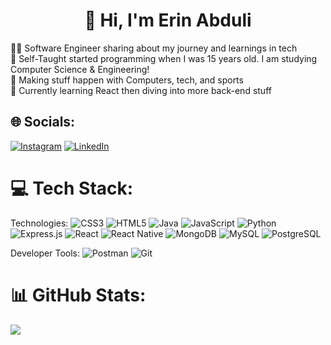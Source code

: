 <h1 align="center">👋 Hi, I'm Erin Abduli</h1>

👨‍💻 Software Engineer sharing about my journey and learnings in tech<br>👦 Self-Taught started programming when I was 15 years old. I am studying Computer Science & Engineering!<br>🎨 Making stuff happen with Computers, tech, and sports<br>💭 Currently learning React then diving into more back-end stuff<br>


## 🌐 Socials:
[![Instagram](https://img.shields.io/badge/Instagram-%23E4405F.svg?logo=Instagram&logoColor=white)](https://instagram.com/erin.abdulli) [![LinkedIn](https://img.shields.io/badge/LinkedIn-%230077B5.svg?logo=linkedin&logoColor=white)](https://linkedin.com/in/erin-abduli) 

# 💻 Tech Stack:
Technologies: 
![CSS3](https://img.shields.io/badge/css3-%231572B6.svg?style=for-the-badge&logo=css&logoColor=white) ![HTML5](https://img.shields.io/badge/html5-%23E34F26.svg?style=for-the-badge&logo=html5&logoColor=white) ![Java](https://img.shields.io/badge/java-%23ED8B00.svg?style=for-the-badge&logo=openjdk&logoColor=white) ![JavaScript](https://img.shields.io/badge/javascript-%23323330.svg?style=for-the-badge&logo=javascript&logoColor=%23F7DF1E) ![Python](https://img.shields.io/badge/python-3670A0?style=for-the-badge&logo=python&logoColor=ffdd54) ![Express.js](https://img.shields.io/badge/express.js-%23404d59.svg?style=for-the-badge&logo=express&logoColor=%2361DAFB) ![React](https://img.shields.io/badge/react-%2320232a.svg?style=for-the-badge&logo=react&logoColor=%2361DAFB) ![React Native](https://img.shields.io/badge/reactnative-%2320232A?style=for-the-badge&logo=react&labelColor=%2320232A)
 ![MongoDB](https://img.shields.io/badge/MongoDB-%234ea94b.svg?style=for-the-badge&logo=mongodb&logoColor=white) ![MySQL](https://img.shields.io/badge/MySQL-%234479A1?style=for-the-badge&logo=mysql&logoColor=%23fff&labelColor=%234479A1) ![PostgreSQL](https://img.shields.io/badge/PostgreSQL-%234169E1?style=for-the-badge&logo=postgresql&logoColor=%23fff&labelColor=%234169E1)



Developer Tools: 
![Postman](https://img.shields.io/badge/Postman-FF6C37?style=for-the-badge&logo=postman&logoColor=white) 
![Git](https://img.shields.io/badge/git-%23F05033.svg?style=for-the-badge&logo=git&logoColor=white)



# 📊 GitHub Stats:
![](https://github-readme-stats.vercel.app/api/top-langs/?username=ErinAbduli&theme=dark&hide_border=true&include_all_commits=true&count_private=true&layout=compact)

<!-- Proudly created with GPRM ( https://gprm.itsvg.in ) -->
<!-- Proudly created with GPRM ( https://gprm.itsvg.in ) -->
